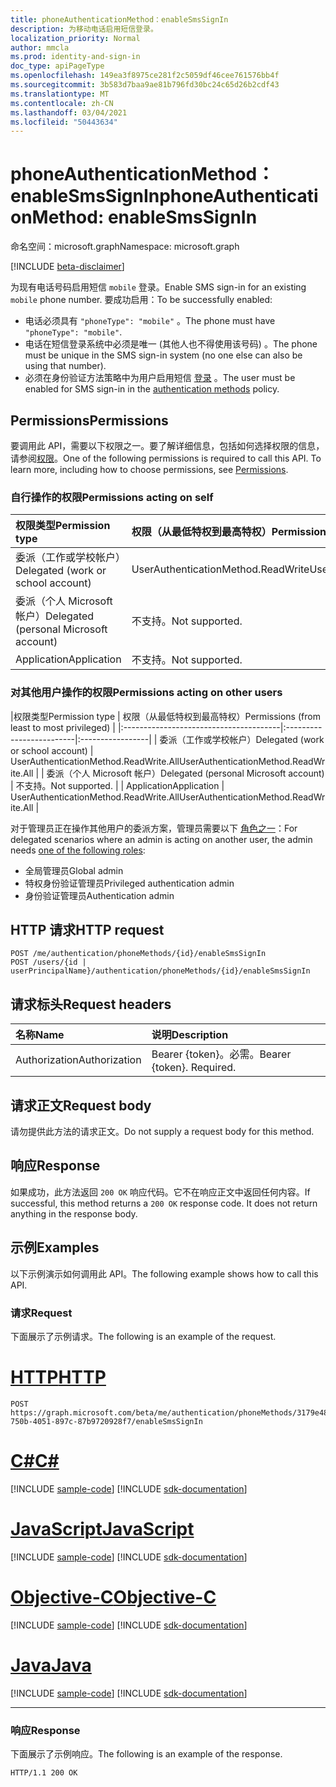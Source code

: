 ```yaml
---
title: phoneAuthenticationMethod：enableSmsSignIn
description: 为移动电话启用短信登录。
localization_priority: Normal
author: mmcla
ms.prod: identity-and-sign-in
doc_type: apiPageType
ms.openlocfilehash: 149ea3f8975ce281f2c5059df46cee761576bb4f
ms.sourcegitcommit: 3b583d7baa9ae81b796fd30bc24c65d26b2cdf43
ms.translationtype: MT
ms.contentlocale: zh-CN
ms.lasthandoff: 03/04/2021
ms.locfileid: "50443634"
---
```

# <a name="phoneauthenticationmethod-enablesmssignin"></a><span data-ttu-id="1f47d-103">phoneAuthenticationMethod：enableSmsSignIn</span><span class="sxs-lookup"><span data-stu-id="1f47d-103">phoneAuthenticationMethod: enableSmsSignIn</span></span>

<span data-ttu-id="1f47d-104">命名空间：microsoft.graph</span><span class="sxs-lookup"><span data-stu-id="1f47d-104">Namespace: microsoft.graph</span></span>

[!INCLUDE [beta-disclaimer](../../includes/beta-disclaimer.md)]

<span data-ttu-id="1f47d-105">为现有电话号码启用短信 `mobile` 登录。</span><span class="sxs-lookup"><span data-stu-id="1f47d-105">Enable SMS sign-in for an existing `mobile` phone number.</span></span> <span data-ttu-id="1f47d-106">要成功启用：</span><span class="sxs-lookup"><span data-stu-id="1f47d-106">To be successfully enabled:</span></span>

* <span data-ttu-id="1f47d-107">电话必须具有 `"phoneType": "mobile"` 。</span><span class="sxs-lookup"><span data-stu-id="1f47d-107">The phone must have `"phoneType": "mobile"`.</span></span>
* <span data-ttu-id="1f47d-108">电话在短信登录系统中必须是唯一 (其他人也不得使用该号码) 。</span><span class="sxs-lookup"><span data-stu-id="1f47d-108">The phone must be unique in the SMS sign-in system (no one else can also be using that number).</span></span>
* <span data-ttu-id="1f47d-109">必须在身份验证方法策略中为用户启用短信 [登录](/azure/active-directory/authentication/concept-authentication-methods) 。</span><span class="sxs-lookup"><span data-stu-id="1f47d-109">The user must be enabled for SMS sign-in in the [authentication methods](/azure/active-directory/authentication/concept-authentication-methods) policy.</span></span>

## <a name="permissions"></a><span data-ttu-id="1f47d-110">Permissions</span><span class="sxs-lookup"><span data-stu-id="1f47d-110">Permissions</span></span>

<span data-ttu-id="1f47d-p102">要调用此 API，需要以下权限之一。要了解详细信息，包括如何选择权限的信息，请参阅[权限](/graph/permissions-reference)。</span><span class="sxs-lookup"><span data-stu-id="1f47d-p102">One of the following permissions is required to call this API. To learn more, including how to choose permissions, see [Permissions](/graph/permissions-reference).</span></span>

### <a name="permissions-acting-on-self"></a><span data-ttu-id="1f47d-113">自行操作的权限</span><span class="sxs-lookup"><span data-stu-id="1f47d-113">Permissions acting on self</span></span>

|<span data-ttu-id="1f47d-114">权限类型</span><span class="sxs-lookup"><span data-stu-id="1f47d-114">Permission type</span></span>      | <span data-ttu-id="1f47d-115">权限（从最低特权到最高特权）</span><span class="sxs-lookup"><span data-stu-id="1f47d-115">Permissions (from least to most privileged)</span></span>              |
|:---------------------------------------|:-------------------------|
| <span data-ttu-id="1f47d-116">委派（工作或学校帐户）</span><span class="sxs-lookup"><span data-stu-id="1f47d-116">Delegated (work or school account)</span></span>     | <span data-ttu-id="1f47d-117">UserAuthenticationMethod.ReadWrite</span><span class="sxs-lookup"><span data-stu-id="1f47d-117">UserAuthenticationMethod.ReadWrite</span></span> |
| <span data-ttu-id="1f47d-118">委派（个人 Microsoft 帐户）</span><span class="sxs-lookup"><span data-stu-id="1f47d-118">Delegated (personal Microsoft account)</span></span> | <span data-ttu-id="1f47d-119">不支持。</span><span class="sxs-lookup"><span data-stu-id="1f47d-119">Not supported.</span></span> |
| <span data-ttu-id="1f47d-120">Application</span><span class="sxs-lookup"><span data-stu-id="1f47d-120">Application</span></span>                            | <span data-ttu-id="1f47d-121">不支持。</span><span class="sxs-lookup"><span data-stu-id="1f47d-121">Not supported.</span></span> |

### <a name="permissions-acting-on-other-users"></a><span data-ttu-id="1f47d-122">对其他用户操作的权限</span><span class="sxs-lookup"><span data-stu-id="1f47d-122">Permissions acting on other users</span></span>

|<span data-ttu-id="1f47d-123">权限类型</span><span class="sxs-lookup"><span data-stu-id="1f47d-123">Permission type</span></span>      | <span data-ttu-id="1f47d-124">权限（从最低特权到最高特权）</span><span class="sxs-lookup"><span data-stu-id="1f47d-124">Permissions (from least to most privileged)</span></span>              |
|:---------------------------------------|:-------------------------|:-----------------|
| <span data-ttu-id="1f47d-125">委派（工作或学校帐户）</span><span class="sxs-lookup"><span data-stu-id="1f47d-125">Delegated (work or school account)</span></span>     | <span data-ttu-id="1f47d-126">UserAuthenticationMethod.ReadWrite.All</span><span class="sxs-lookup"><span data-stu-id="1f47d-126">UserAuthenticationMethod.ReadWrite.All</span></span> |
| <span data-ttu-id="1f47d-127">委派（个人 Microsoft 帐户）</span><span class="sxs-lookup"><span data-stu-id="1f47d-127">Delegated (personal Microsoft account)</span></span> | <span data-ttu-id="1f47d-128">不支持。</span><span class="sxs-lookup"><span data-stu-id="1f47d-128">Not supported.</span></span> |
| <span data-ttu-id="1f47d-129">Application</span><span class="sxs-lookup"><span data-stu-id="1f47d-129">Application</span></span>                            | <span data-ttu-id="1f47d-130">UserAuthenticationMethod.ReadWrite.All</span><span class="sxs-lookup"><span data-stu-id="1f47d-130">UserAuthenticationMethod.ReadWrite.All</span></span> |

<span data-ttu-id="1f47d-131">对于管理员正在操作其他用户的委派方案，管理员需要以下 [角色之一](/azure/active-directory/users-groups-roles/directory-assign-admin-roles#available-roles)：</span><span class="sxs-lookup"><span data-stu-id="1f47d-131">For delegated scenarios where an admin is acting on another user, the admin needs [one of the following roles](/azure/active-directory/users-groups-roles/directory-assign-admin-roles#available-roles):</span></span>
* <span data-ttu-id="1f47d-132">全局管理员</span><span class="sxs-lookup"><span data-stu-id="1f47d-132">Global admin</span></span>
* <span data-ttu-id="1f47d-133">特权身份验证管理员</span><span class="sxs-lookup"><span data-stu-id="1f47d-133">Privileged authentication admin</span></span>
* <span data-ttu-id="1f47d-134">身份验证管理员</span><span class="sxs-lookup"><span data-stu-id="1f47d-134">Authentication admin</span></span>

## <a name="http-request"></a><span data-ttu-id="1f47d-135">HTTP 请求</span><span class="sxs-lookup"><span data-stu-id="1f47d-135">HTTP request</span></span>

<!-- { "blockType": "ignored" } -->

```http
POST /me/authentication/phoneMethods/{id}/enableSmsSignIn
POST /users/{id | userPrincipalName}/authentication/phoneMethods/{id}/enableSmsSignIn
```

## <a name="request-headers"></a><span data-ttu-id="1f47d-136">请求标头</span><span class="sxs-lookup"><span data-stu-id="1f47d-136">Request headers</span></span>

| <span data-ttu-id="1f47d-137">名称</span><span class="sxs-lookup"><span data-stu-id="1f47d-137">Name</span></span>          | <span data-ttu-id="1f47d-138">说明</span><span class="sxs-lookup"><span data-stu-id="1f47d-138">Description</span></span>   |
|:--------------|:--------------|
| <span data-ttu-id="1f47d-139">Authorization</span><span class="sxs-lookup"><span data-stu-id="1f47d-139">Authorization</span></span> | <span data-ttu-id="1f47d-p103">Bearer {token}。必需。</span><span class="sxs-lookup"><span data-stu-id="1f47d-p103">Bearer {token}. Required.</span></span> |

## <a name="request-body"></a><span data-ttu-id="1f47d-142">请求正文</span><span class="sxs-lookup"><span data-stu-id="1f47d-142">Request body</span></span>

<span data-ttu-id="1f47d-143">请勿提供此方法的请求正文。</span><span class="sxs-lookup"><span data-stu-id="1f47d-143">Do not supply a request body for this method.</span></span>

## <a name="response"></a><span data-ttu-id="1f47d-144">响应</span><span class="sxs-lookup"><span data-stu-id="1f47d-144">Response</span></span>

<span data-ttu-id="1f47d-p104">如果成功，此方法返回 `200 OK` 响应代码。它不在响应正文中返回任何内容。</span><span class="sxs-lookup"><span data-stu-id="1f47d-p104">If successful, this method returns a `200 OK` response code. It does not return anything in the response body.</span></span>

## <a name="examples"></a><span data-ttu-id="1f47d-147">示例</span><span class="sxs-lookup"><span data-stu-id="1f47d-147">Examples</span></span>

<span data-ttu-id="1f47d-148">以下示例演示如何调用此 API。</span><span class="sxs-lookup"><span data-stu-id="1f47d-148">The following example shows how to call this API.</span></span>

### <a name="request"></a><span data-ttu-id="1f47d-149">请求</span><span class="sxs-lookup"><span data-stu-id="1f47d-149">Request</span></span>

<span data-ttu-id="1f47d-150">下面展示了示例请求。</span><span class="sxs-lookup"><span data-stu-id="1f47d-150">The following is an example of the request.</span></span>

# <a name="http"></a>[<span data-ttu-id="1f47d-151">HTTP</span><span class="sxs-lookup"><span data-stu-id="1f47d-151">HTTP</span></span>](#tab/http)
<!-- {
  "blockType": "request",
  "name": "phoneauthenticationmethod_enablesmssignin"
}-->

```http
POST https://graph.microsoft.com/beta/me/authentication/phoneMethods/3179e48a-750b-4051-897c-87b9720928f7/enableSmsSignIn
```
# <a name="c"></a>[<span data-ttu-id="1f47d-152">C#</span><span class="sxs-lookup"><span data-stu-id="1f47d-152">C#</span></span>](#tab/csharp)
[!INCLUDE [sample-code](../includes/snippets/csharp/phoneauthenticationmethod-enablesmssignin-csharp-snippets.md)]
[!INCLUDE [sdk-documentation](../includes/snippets/snippets-sdk-documentation-link.md)]

# <a name="javascript"></a>[<span data-ttu-id="1f47d-153">JavaScript</span><span class="sxs-lookup"><span data-stu-id="1f47d-153">JavaScript</span></span>](#tab/javascript)
[!INCLUDE [sample-code](../includes/snippets/javascript/phoneauthenticationmethod-enablesmssignin-javascript-snippets.md)]
[!INCLUDE [sdk-documentation](../includes/snippets/snippets-sdk-documentation-link.md)]

# <a name="objective-c"></a>[<span data-ttu-id="1f47d-154">Objective-C</span><span class="sxs-lookup"><span data-stu-id="1f47d-154">Objective-C</span></span>](#tab/objc)
[!INCLUDE [sample-code](../includes/snippets/objc/phoneauthenticationmethod-enablesmssignin-objc-snippets.md)]
[!INCLUDE [sdk-documentation](../includes/snippets/snippets-sdk-documentation-link.md)]

# <a name="java"></a>[<span data-ttu-id="1f47d-155">Java</span><span class="sxs-lookup"><span data-stu-id="1f47d-155">Java</span></span>](#tab/java)
[!INCLUDE [sample-code](../includes/snippets/java/phoneauthenticationmethod-enablesmssignin-java-snippets.md)]
[!INCLUDE [sdk-documentation](../includes/snippets/snippets-sdk-documentation-link.md)]

---


### <a name="response"></a><span data-ttu-id="1f47d-156">响应</span><span class="sxs-lookup"><span data-stu-id="1f47d-156">Response</span></span>

<span data-ttu-id="1f47d-157">下面展示了示例响应。</span><span class="sxs-lookup"><span data-stu-id="1f47d-157">The following is an example of the response.</span></span>
<!-- {
  "blockType": "response",
  "truncated": true,
  "@odata.type": "microsoft.graph.None"
} -->

```http
HTTP/1.1 200 OK
```

<!-- uuid: 16cd6b66-4b1a-43a1-adaf-3a886856ed98
2019-02-04 14:57:30 UTC -->
<!-- {
  "type": "#page.annotation",
  "description": "phoneAuthenticationMethod: enableSmsSignIn",
  "keywords": "",
  "section": "documentation",
  "tocPath": ""
}-->
